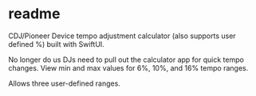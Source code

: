 # readme

CDJ/Pioneer Device tempo adjustment calculator (also supports user defined %) built with SwiftUI.

No longer do us DJs need to pull out the calculator app for quick tempo changes. View min and max values for 6%, 10%, and 16% tempo ranges. 

Allows three user-defined ranges.  
